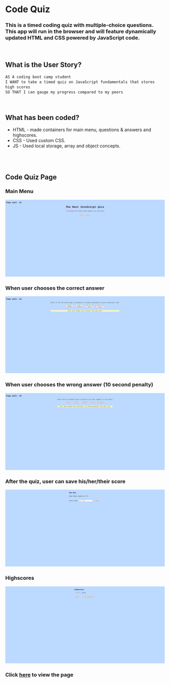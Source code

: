 # Code Quiz
### This is a timed coding quiz with multiple-choice questions. This app will run in the browser and will feature dynamically updated HTML and CSS powered by JavaScript code.
<br/>

## **What is the User Story?**
```
AS A coding boot camp student
I WANT to take a timed quiz on JavaScript fundamentals that stores high scores
SO THAT I can gauge my progress compared to my peers
```
<br/>

## **What has been coded?**
* HTML - made containers for main menu, questions & answers and highscores.
* CSS - Used custom CSS.
* JS - Used local storage, array and object concepts.
<br/>

<br/>

## **Code Quiz Page**

### Main Menu
![Main Menu of Code Quiz Page](./assets/images/Main-Menu.png)

### When user chooses the correct answer
![Correct answer in Code Quiz Page](./assets/images/Correct-answer.png)

### When user chooses the wrong answer (10 second penalty)
![Wrong answer in Code Quiz Page](./assets/images/Wrong-answer.png)

### After the quiz, user can save his/her/their score
![Save score in Code Quiz Page](./assets/images/save-score.png)

### Highscores
![Highscores of Code Quiz Page](./assets/images/highscores.png)
<br/>

### Click [here](https://nevan-dsouza.github.io/scheduler/) to view the page
<br/>